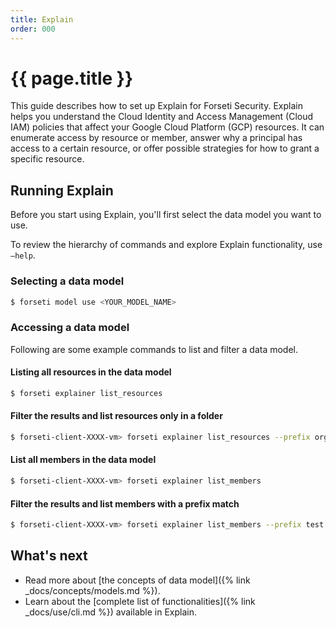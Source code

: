```yaml
---
title: Explain
order: 000
---
```

# {{ page.title }}

This guide describes how to set up Explain for Forseti Security.
Explain helps you understand the Cloud Identity and Access Management
(Cloud IAM) policies that affect your Google Cloud Platform (GCP) resources.
It can enumerate access by resource or member, answer why a principal has access 
to a certain resource, or offer possible strategies for how to grant a specific 
resource.

## Running Explain

Before you start using Explain, you'll first select the data model you
want to use.

To review the hierarchy of commands and explore Explain functionality, use
`–help`.

### Selecting a data model

```bash
$ forseti model use <YOUR_MODEL_NAME>
```

### Accessing a data model

Following are some example commands to list and filter a data model.

#### Listing all resources in the data model

```bash
$ forseti explainer list_resources
```

#### Filter the results and list resources only in a folder

```bash
$ forseti-client-XXXX-vm> forseti explainer list_resources --prefix organization/1234567890/folder/folder-name
```

#### List all members in the data model

```bash
$ forseti-client-XXXX-vm> forseti explainer list_members
```

#### Filter the results and list members with a prefix match

```bash
$ forseti-client-XXXX-vm> forseti explainer list_members --prefix test
```

## What's next

- Read more about [the concepts of data model]({% link _docs/concepts/models.md %}).
- Learn about the [complete list of functionalities]({% link _docs/use/cli.md %}) available in Explain.
